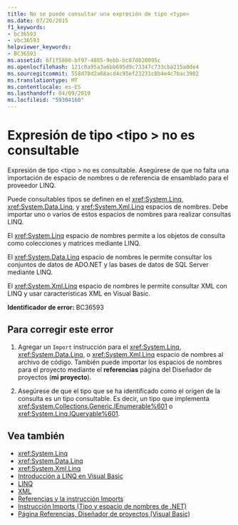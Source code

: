 ```yaml
---
title: No se puede consultar una expresión de tipo <type>
ms.date: 07/20/2015
f1_keywords:
- bc36593
- vbc36593
helpviewer_keywords:
- BC36593
ms.assetid: 6f1f5860-bf97-4885-9ebb-bc87d028095c
ms.openlocfilehash: 121c0a95a3a6bb695d9c73347c733cba215a0de4
ms.sourcegitcommit: 558d78d2a68acd4c95ef23231c8b4e4c7bac3902
ms.translationtype: MT
ms.contentlocale: es-ES
ms.lasthandoff: 04/09/2019
ms.locfileid: "59304160"
---
```

# <a name="expression-of-type-type-is-not-queryable"></a>Expresión de tipo \<tipo > no es consultable
Expresión de tipo \<tipo > no es consultable. Asegúrese de que no falta una importación de espacio de nombres o de referencia de ensamblado para el proveedor LINQ.  
  
 Puede consultables tipos se definen en el <xref:System.Linq>, <xref:System.Data.Linq>, y <xref:System.Xml.Linq> espacios de nombres. Debe importar uno o varios de estos espacios de nombres para realizar consultas LINQ.  
  
 El <xref:System.Linq> espacio de nombres permite a los objetos de consulta como colecciones y matrices mediante LINQ.  
  
 El <xref:System.Data.Linq> espacio de nombres le permite consultar los conjuntos de datos de ADO.NET y las bases de datos de SQL Server mediante LINQ.  
  
 El <xref:System.Xml.Linq> espacio de nombres le permite consultar XML con LINQ y usar características XML en Visual Basic.  
  
 **Identificador de error:** BC36593  
  
## <a name="to-correct-this-error"></a>Para corregir este error  
  
1. Agregar un `Import` instrucción para el <xref:System.Linq>, <xref:System.Data.Linq>, o <xref:System.Xml.Linq> espacio de nombres al archivo de código. También puede importar los espacios de nombres para el proyecto mediante el **referencias** página del Diseñador de proyectos (**mi proyecto**).  
  
2. Asegúrese de que el tipo que se ha identificado como el origen de la consulta es un tipo consultable. Es decir, un tipo que implementa <xref:System.Collections.Generic.IEnumerable%601> o <xref:System.Linq.IQueryable%601>.  
  
## <a name="see-also"></a>Vea también

- <xref:System.Linq>
- <xref:System.Data.Linq>
- <xref:System.Xml.Linq>
- [Introducción a LINQ en Visual Basic](../../../visual-basic/programming-guide/language-features/linq/introduction-to-linq.md)
- [LINQ](../../../visual-basic/programming-guide/language-features/linq/index.md)
- [XML](../../../visual-basic/programming-guide/language-features/xml/index.md)
- [Referencias y la instrucción Imports](../../../visual-basic/programming-guide/program-structure/references-and-the-imports-statement.md)
- [Instrucción Imports (Tipo y espacio de nombres de .NET)](../../../visual-basic/language-reference/statements/imports-statement-net-namespace-and-type.md)
- [Página Referencias, Diseñador de proyectos (Visual Basic)](/visualstudio/ide/reference/references-page-project-designer-visual-basic)
